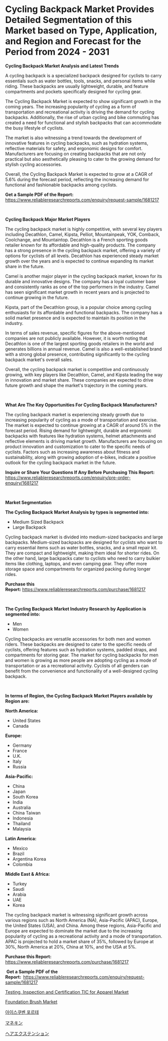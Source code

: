 <p><h1>Cycling Backpack Market Provides Detailed Segmentation of this Market based on Type, Application, and Region and Forecast for the Period from 2024 - 2031</h1></p><p><strong>Cycling Backpack Market Analysis and Latest Trends</strong></p>
<p><p>A cycling backpack is a specialized backpack designed for cyclists to carry essentials such as water bottles, tools, snacks, and personal items while riding. These backpacks are usually lightweight, durable, and feature compartments and pockets specifically designed for cycling gear.</p><p>The Cycling Backpack Market is expected to show significant growth in the coming years. The increasing popularity of cycling as a form of transportation and recreational activity is driving the demand for cycling backpacks. Additionally, the rise of urban cycling and bike commuting has created a need for functional and stylish backpacks that can accommodate the busy lifestyle of cyclists.</p><p>The market is also witnessing a trend towards the development of innovative features in cycling backpacks, such as hydration systems, reflective materials for safety, and ergonomic designs for comfort. Manufacturers are focusing on creating backpacks that are not only practical but also aesthetically pleasing to cater to the growing demand for stylish cycling accessories.</p><p>Overall, the Cycling Backpack Market is expected to grow at a CAGR of 5.6% during the forecast period, reflecting the increasing demand for functional and fashionable backpacks among cyclists.</p></p>
<p><strong>Get a Sample PDF of the Report:&nbsp;</strong> <a href="https://www.reliableresearchreports.com/enquiry/request-sample/1681217">https://www.reliableresearchreports.com/enquiry/request-sample/1681217</a></p>
<p>&nbsp;</p>
<p><strong>Cycling Backpack Major Market Players</strong></p>
<p><p>The cycling backpack market is highly competitive, with several key players including Decathlon, Camel, Kipsta, Pelliot, Mountainpeak, YOK, Comback, Coolchange, and Mountaintop. Decathlon is a French sporting goods retailer known for its affordable and high-quality products. The company has a strong presence in the cycling backpack market, offering a variety of options for cyclists of all levels. Decathlon has experienced steady market growth over the years and is expected to continue expanding its market share in the future.</p><p>Camel is another major player in the cycling backpack market, known for its durable and innovative designs. The company has a loyal customer base and consistently ranks as one of the top performers in the industry. Camel has seen significant market growth in recent years and is projected to continue growing in the future. </p><p>Kipsta, part of the Decathlon group, is a popular choice among cycling enthusiasts for its affordable and functional backpacks. The company has a solid market presence and is expected to maintain its position in the industry. </p><p>In terms of sales revenue, specific figures for the above-mentioned companies are not publicly available. However, it is worth noting that Decathlon is one of the largest sporting goods retailers in the world and generates billions in annual revenue. Camel is also a well-established brand with a strong global presence, contributing significantly to the cycling backpack market's overall sales.</p><p>Overall, the cycling backpack market is competitive and continuously growing, with key players like Decathlon, Camel, and Kipsta leading the way in innovation and market share. These companies are expected to drive future growth and shape the market's trajectory in the coming years.</p></p>
<p>&nbsp;</p>
<p><strong>What Are The Key Opportunities For Cycling Backpack Manufacturers?</strong></p>
<p><p>The cycling backpack market is experiencing steady growth due to increasing popularity of cycling as a mode of transportation and exercise. The market is expected to continue growing at a CAGR of around 5% in the forecast period. Rising demand for lightweight, durable and ergonomic backpacks with features like hydration systems, helmet attachments and reflective elements is driving market growth. Manufacturers are focusing on product innovation and customization to cater to the specific needs of cyclists. Factors such as increasing awareness about fitness and sustainability, along with growing adoption of e-bikes, indicate a positive outlook for the cycling backpack market in the future.</p></p>
<p><strong>Inquire or Share Your Questions If Any Before Purchasing This Report:</strong> <a href="https://www.reliableresearchreports.com/enquiry/pre-order-enquiry/1681217">https://www.reliableresearchreports.com/enquiry/pre-order-enquiry/1681217</a></p>
<p>&nbsp;</p>
<p><strong>Market Segmentation</strong></p>
<p><strong>The Cycling Backpack Market Analysis by types is segmented into:</strong></p>
<p><ul><li>Medium Sized Backpack</li><li>Large Backpack</li></ul></p>
<p><p>Cycling backpack market is divided into medium-sized backpacks and large backpacks. Medium-sized backpacks are designed for cyclists who want to carry essential items such as water bottles, snacks, and a small repair kit. They are compact and lightweight, making them ideal for shorter rides. On the other hand, large backpacks cater to cyclists who need to carry bulkier items like clothing, laptops, and even camping gear. They offer more storage space and compartments for organized packing during longer rides.</p></p>
<p><strong>Purchase this Report:&nbsp;</strong><a href="https://www.reliableresearchreports.com/purchase/1681217">https://www.reliableresearchreports.com/purchase/1681217</a></p>
<p>&nbsp;</p>
<p><strong>The Cycling Backpack Market Industry Research by Application is segmented into:</strong></p>
<p><ul><li>Men</li><li>Women</li></ul></p>
<p><p>Cycling backpacks are versatile accessories for both men and women riders. These backpacks are designed to cater to the specific needs of cyclists, offering features such as hydration systems, padded straps, and compartments for storing gear. The market for cycling backpacks for men and women is growing as more people are adopting cycling as a mode of transportation or as a recreational activity. Cyclists of all genders can benefit from the convenience and functionality of a well-designed cycling backpack.</p></p>
<p>&nbsp;</p>
<p><strong>In terms of Region, the Cycling Backpack Market Players available by Region are:</strong></p>
<p>
    <p> <strong> North America: </strong>
        <ul>
            <li>United States</li>
            <li>Canada</li>
        </ul>
        </p> 
    <p> <strong> Europe: </strong>
        <ul>
            <li>Germany</li>
            <li>France</li>
            <li>U.K.</li>
            <li>Italy</li>
            <li>Russia</li>
        </ul>
        </p> 
    <p> <strong> Asia-Pacific: </strong>
        <ul>
            <li>China</li>
            <li>Japan</li>
            <li>South Korea</li>
            <li>India</li>
            <li>Australia</li>
            <li>China Taiwan</li>
            <li>Indonesia</li>
            <li>Thailand</li>
            <li>Malaysia</li>
        </ul>
        </p> 
    <p> <strong> Latin America: </strong>
        <ul>
            <li>Mexico</li>
            <li>Brazil</li>
            <li>Argentina Korea</li>
            <li>Colombia</li>
        </ul>
        </p> 
    <p> <strong> Middle East & Africa: </strong>
        <ul>
            <li>Turkey</li>
            <li>Saudi</li>
            <li>Arabia</li>
            <li>UAE</li>
            <li>Korea</li>
        </ul>
    </p>
    </p>
<p><p>The cycling backpack market is witnessing significant growth across various regions such as North America (NA), Asia-Pacific (APAC), Europe, the United States (USA), and China. Among these regions, Asia-Pacific and Europe are expected to dominate the market due to the increasing popularity of cycling as a recreational activity and a mode of transportation. APAC is projected to hold a market share of 35%, followed by Europe at 30%, North America at 20%, China at 10%, and the USA at 5%.</p></p>
<p><strong>Purchase this Report: </strong><a href="https://www.reliableresearchreports.com/purchase/1681217">https://www.reliableresearchreports.com/purchase/1681217</a></p>
<p>&nbsp;<strong>Get a Sample PDF of the Report:&nbsp;&nbsp;</strong><a href="https://www.reliableresearchreports.com/enquiry/request-sample/1681217">https://www.reliableresearchreports.com/enquiry/request-sample/1681217</a></p>
<p><strong></strong></p>
<p><p><a href="https://issuu.com/reportprime-2/docs/testing-inspection-and-certificatio_e3510552d9ac02">Testing, Inspection and Certification TIC for Apparel Market</a></p><p><a href="https://github.com/beatblasta/Market-Research-Report-List-2/blob/main/foundation-brush-market.md">Foundation Brush Market</a></p><p><a href="https://github.com/vsr06p4p49/Market-Research-Report-List-1/blob/main/97802104758.md">아이스쿠벤 포르테</a></p><p><a href="https://github.com/mreklxf44233/Market-Research-Report-List-1/blob/main/63749555184.md">マネキン</a></p><p><a href="https://github.com/cbigkbh02719/Market-Research-Report-List-1/blob/main/20690695185.md">ヘアエクステンション</a></p></p>